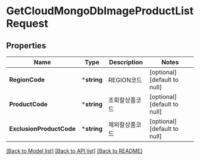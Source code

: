 # GetCloudMongoDbImageProductListRequest

## Properties
Name | Type | Description | Notes
------------ | ------------- | ------------- | -------------
**RegionCode** | ***string** | REGION코드 | [optional] [default to null]
**ProductCode** | ***string** | 조회할상품코드 | [optional] [default to null]
**ExclusionProductCode** | ***string** | 제외할상품코드 | [optional] [default to null]

[[Back to Model list]](../README.md#documentation-for-models) [[Back to API list]](../README.md#documentation-for-api-endpoints) [[Back to README]](../README.md)


